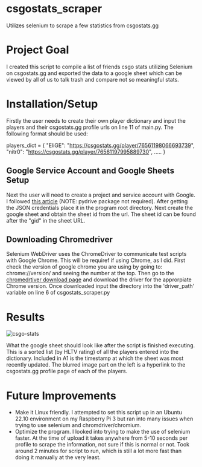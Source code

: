 # csgostats_scraper
Utilizes selenium to scrape a few statistics from csgostats.gg

# Project Goal
I created this script to compile a list of friends csgo stats utilizing Selenium on csgostats.gg and exported the data to a google sheet which can be viewed by all of us to talk trash and compare not so meaningful stats.

# Installation/Setup

Firstly the user needs to create their own player dictionary and input the players and their csgostats.gg profile urls on line 11 of main.py. The following format should be used:

players_dict = {
  "EliGE": "https://csgostats.gg/player/76561198066693739",
  "nitr0": "https://csgostats.gg/player/76561197995889730",
  .....
}

## Google Service Account and Google Sheets Setup
Next the user will need to create a project and service account with Google. I followed [this article](https://medium.com/@jb.ranchana/write-and-append-dataframes-to-google-sheets-in-python-f62479460cf0) (NOTE: pydrive package not required). After getting the JSON credentials place it in the program root directory. Next create the google sheet and obtain the sheet id from the url. The sheet id can be found after the "gid" in the sheet URL.

## Downloading Chromedriver
Selenium WebDriver uses the ChromeDriver to communicate test scripts with Google Chrome. This will be requiref if using Chrome, as I did. First check the version of google chrome you are using by going to: chrome://version/ and seeing the number at the top. Then go to the [chromedrtiver download page](https://chromedriver.chromium.org/downloads) and download the driver for the approrpiate Chrome version. Once downloaded input the directory into the 'driver_path' variable on line 6 of csgostats_scraper.py

# Results
![csgo-stats](https://github.com/ShayneEvans/csgostats_scraper/assets/70344759/af50f90a-4c17-4f94-b23c-abce51a35d9e)

What the google sheet should look like after the script is finished executing. This is a sorted list (by HLTV rating) of all the players entered into the dictionary. Included in A1 is the timestamp at which the sheet was most recently updated. The blurred image part on the left is a hyperlink to the csgostats.gg profile page of each of the players.

# Future Improvements
- Make it Linux friendly. I attempted to set this script up in an Ubuntu 22.10 environment on my Raspberry Pi 3 but ran into many issues when trying to use selenium and chromdriver/chromium. 
- Optimize the program. I looked into trying to make the use of selenium faster. At the time of upload it takes anywhere from 5-10 seconds per profile to scrape the information, not sure if this is normal or not. Took around 2 minutes for script to run, which is still a lot more fast than doing it manually at the very least.
